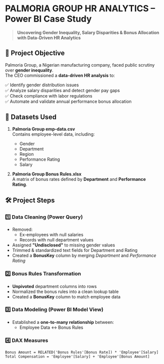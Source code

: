 # PALMORIA GROUP HR ANALYTICS – Power BI Case Study  

> **Uncovering Gender Inequality, Salary Disparities & Bonus Allocation with Data-Driven HR Analytics**  


## 🎯 Project Objective  

Palmoria Group, a Nigerian manufacturing company, faced public scrutiny over **gender inequality**.  
The CEO commissioned a **data-driven HR analysis** to:  

✅ Identify gender distribution issues  
✅ Analyze salary disparities and detect gender pay gaps  
✅ Check compliance with labor regulations  
✅ Automate and validate annual performance bonus allocation  



## 📂 Datasets Used  

1. **Palmoria Group emp-data.csv**  
   Contains employee-level data, including:  
   - Gender  
   - Department  
   - Region  
   - Performance Rating  
   - Salary  

2. **Palmoria Group Bonus Rules.xlsx**  
   A matrix of bonus rates defined by **Department** and **Performance Rating**.  



## 🛠️ Project Steps  

### 1️⃣ Data Cleaning (Power Query)  
- Removed:  
  - Ex-employees with null salaries  
  - Records with null department values  
- Assigned **"Undisclosed"** to missing gender values  
- Trimmed & standardized text fields for Department and Rating  
- Created a **BonusKey** column by merging *Department* and *Performance Rating*  

### 2️⃣ Bonus Rules Transformation  
- **Unpivoted** department columns into rows  
- Normalized the bonus rules into a clean lookup table  
- Created a **BonusKey** column to match employee data  

### 3️⃣ Data Modeling (Power BI Model View)  
- Established a **one-to-many relationship** between:  
  - Employee Data ↔ Bonus Rules  

### 4️⃣ DAX Measures  
```DAX
Bonus Amount = RELATED('Bonus Rules'[Bonus Rate]) * 'Employee'[Salary]  
Total Compensation = 'Employee'[Salary] + 'Employee'[Bonus Amount]
